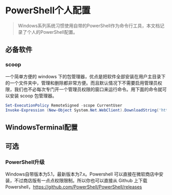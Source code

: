 # PowerShell个人配置

> Windows系列系统习惯使用自带的PowerShell作为命令行工具，本文档记录了个人的PowerShell配置。

## 必备软件

### scoop

一个简单方便的 windows 下的包管理器，优点是把软件全部安装在用户主目录下的一个文件夹中，管理和删除都非常方便。而且默认情况下不需要启用管理员权限，我们也不必每次专门开一个管理员权限的窗口来运行命令。用下面的命令就可以安装 scoop 包管理器。

```powershell
Set-ExecutionPolicy RemoteSigned -scope CurrentUser
Invoke-Expression (New-Object System.Net.WebClient).DownloadString('https://get.scoop.sh')
```

## WindowsTerminal配置

## 可选

### PowerShell升级

Windows自带版本为5.1，最新版本为7.x。Powershell 可以直接在微软商店中安装，不过商店版有一点点权限限制。所以你也可以直接从 Github 上下载 Powershell，<https://github.com/PowerShell/PowerShell/releases>
